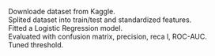 Downloade dataset from Kaggle. <br>
Splited dataset into train/test and standardized features. <br>
Fitted a Logistic Regression model. <br>
Evaluated with confusion matrix, precision, reca l, ROC-AUC. <br>
Tuned threshold.
